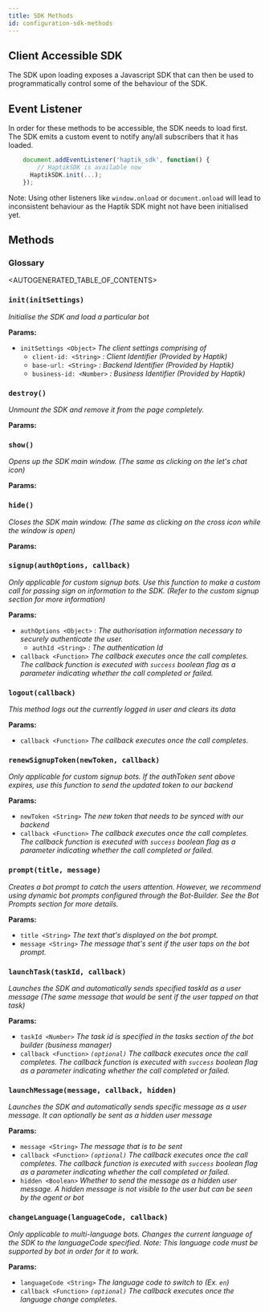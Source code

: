 ```yaml
---
title: SDK Methods
id: configuration-sdk-methods
---
```


## Client Accessible SDK

The SDK upon loading exposes a Javascript SDK that can then be used to programmatically control some of the behaviour of the SDK.

## Event Listener

In order for these methods to be accessible, the SDK needs to load first. The SDK emits a custom event to notify any/all subscribers that it has loaded.

```js
    document.addEventListener('haptik_sdk', function() { 
    	// HaptikSDK is available now
      HaptikSDK.init(...); 
    });
```

Note: Using other listeners like `window.onload` or `document.onload` will lead to inconsistent behaviour as the Haptik SDK might not have been initialised yet.

## Methods

###  Glossary
<AUTOGENERATED_TABLE_OF_CONTENTS>

### `init(initSettings)`

*Initialise the SDK and load a particular bot*

**Params:**

- `initSettings <Object>`
*The client settings comprising of*
    - `client-id: <String>` *:* *Client Identifier (Provided by Haptik)*
    - `base-url: <String>` *: Backend Identifier (Provided by Haptik)*
    - `business-id: <Number>` *: Business Identifier (Provided by Haptik)*

### `destroy()`

*Unmount the SDK and remove it from the page completely.*

**Params: <None>**

### `show()`

*Opens up the SDK main window. (The same as clicking on the let's chat icon)*

**Params: <None>**

### `hide()`

*Closes the SDK main window. (The same as clicking on the cross icon while the window is open)*

**Params: <None>**

### `signup(authOptions, callback)`

*Only applicable for custom signup bots. Use this function to make a custom call for passing sign on information to the SDK. (Refer to the custom signup section for more information)*

**Params:** 

- `authOptions <Object>` :
*The authorisation information necessary to securely authenticate the user.*
    - `authId <String>` *: The authentication Id*
- `callback <Function>`
*The callback executes once the call completes. The callback function is executed with `success` boolean flag as a parameter indicating whether the call completed or failed.*

### `logout(callback)`

*This method logs out the currently logged in user and clears its data*

**Params:**

- `callback <Function>`
*The callback executes once the call completes.*

### `renewSignupToken(newToken, callback)`

*Only applicable for custom signup bots. If the authToken sent above expires, use this function to send the updated token to our backend*

**Params:**

- `newToken <String>`
*The new token that needs to be synced with our backend*
- `callback <Function>`
*The callback executes once the call completes. The callback function is executed with `success` boolean flag as a parameter indicating whether the call completed or failed.*

### `prompt(title, message)`

*Creates a bot prompt to catch the users attention. However, we recommend using dynamic bot prompts configured through the Bot-Builder. See the Bot Prompts section for more details.*

**Params:**

- `title <String>`
*The text that's displayed on the bot prompt.*
- `message <String>`
*The message that's sent if the user taps on the bot prompt.*

### `launchTask(taskId, callback)`

*Launches the SDK and automatically sends specified taskId as a user message (The same message that would be sent if the user tapped on that task)*

**Params:**

- `taskId <Number>`
*The task id is specified in the tasks section of the bot builder (business manager)*
- `callback <Function>`  _`(optional)`_
*The callback executes once the call completes. The callback function is executed with `success` boolean flag as a parameter indicating whether the call completed or failed.*

### `launchMessage(message, callback, hidden)`

*Launches the SDK and automatically sends specific message as a user message. It can optionally be sent as a hidden user message*

**Params:**

- `message <String>`
*The message that is to be sent*
- `callback <Function>`  _`(optional)`_
*The callback executes once the call completes. The callback function is executed with `success` boolean flag as a parameter indicating whether the call completed or failed.*
- `hidden <Boolean>`
*Whether to send the message as a hidden user message. A hidden message is not visible to the user but can be seen by the agent or bot*

### `changeLanguage(languageCode, callback)`

*Only applicable to multi-language bots. Changes the current language of the SDK to the languageCode specified. Note: This language code must be supported by bot in order for it to work.*

**Params:**

- `languageCode <String>`
*The language code to switch to (Ex. `en`)*
- `callback <Function>`  _`(optional)`_
*The callback executes once the language change completes.*
